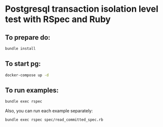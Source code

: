 # Postgresql transaction isolation level test with RSpec and Ruby

## To prepare do:

```bash
bundle install
```

## To start pg:

```bash
docker-compose up -d
```

## To run examples:

```bash
bundle exec rspec
```

Also, you can run each example separately:

```bash
bundle exec rspec spec/read_committed_spec.rb
```
